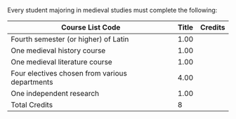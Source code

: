 Every student majoring in medieval studies must complete the following:

Course List  Code  |  Title  |  Credits  
---|---|---  
Fourth semester (or higher) of Latin  |  1.00  
One medieval history course  |  1.00  
One medieval literature course  |  1.00  
Four electives chosen from various departments  |  4.00  
One independent research  |  1.00  
Total Credits  |  8

